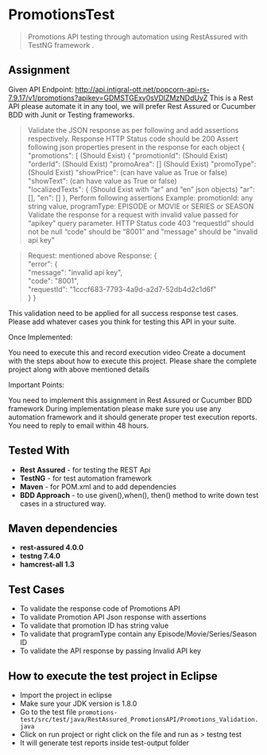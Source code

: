 # PromotionsTest

> Promotions API testing through automation using RestAssured with TestNG framework .

## <a id="assignment" style="color: black;">Assignment</a>

Given API Endpoint:
http://api.intigral-ott.net/popcorn-api-rs-7.9.17/v1/promotions?apikey=GDMSTGExy0sVDlZMzNDdUyZ
This is a Rest API please automate it in any tool, we will prefer Rest Assured or Cucumber BDD with Junit or Testing frameworks.

> Validate the JSON response as per following and add assertions respectively.
> Response HTTP Status code should be 200
> Assert following json properties present in the response for each object
> {
> "promotions": [ (Should Exist)
> {
> "promotionId": (Should Exist)
> "orderId": (Should Exist)
> "promoArea": [] (Should Exist)
> "promoType": (Should Exist)
> "showPrice": (can have value as True or false)
> "showText": (can have value as True or false)  
>  "localizedTexts": { (Should Exist with “ar” and “en” json objects)
> "ar":[],
> "en": []
> },
> Perform following assertions
> Example:
> promotionId: any string value,
> programType: EPISODE or MOVIE or SERIES or SEASON
> Validate the response for a request with invalid value passed for “apikey” query parameter.
> HTTP Status code 403
> “requestId” should not be null
> “code” should be “8001” and "message" should be "invalid api key"

> Request: mentioned above
> Response:
> {  
> "error":
> {  
> "message": "invalid api key",  
> "code": "8001",  
> "requestId": "1cccf683-7793-4a9d-a2d7-52db4d2c1d6f"  
> }
> }

This validation need to be applied for all success response test cases.
Please add whatever cases you think for testing this API in your suite.

Once Implemented:

You need to execute this and record execution video
Create a document with the steps about how to execute this project.
Please share the complete project along with above mentioned details

Important Points:

You need to implement this assignment in Rest Assured or Cucumber BDD framework
During implementation please make sure you use any automation framework and it should generate proper test execution reports.
You need to reply to email within 48 hours.

## <a id="tested-with" style="color: black;">Tested With</a>

- **Rest Assured** - for testing the REST Api
- **TestNG** - for test automation framework
- **Maven** - for POM.xml and to add dependencies
- **BDD Approach** - to use given(),when(), then() method to write down test cases in a structured way.

## <a id="maven-dependencies" style="color: black;">Maven dependencies</a>

- **rest-assured 4.0.0**
- **testng 7.4.0**
- **hamcrest-all 1.3**

## <a id="test-cases" style="color: black;">Test Cases</a>

- To validate the response code of Promotions API
- To validate Promotion API Json response with assertions
- To validate that promotion ID has string value
- To validate that programType contain any Episode/Movie/Series/Season ID
- To validate the API response by passing Invalid API key

## <a id="whats-not-included" style="color: black;">How to execute the test project in Eclipse</a>

- Import the project in eclipse
- Make sure your JDK version is 1.8.0
- Go to the test file
  `promotions-test/src/test/java/RestAssured_PromotionsAPI/Promotions_Validation.java`
- Click on run project or right click on the file and run as > testng test
- It will generate test reports inside test-output folder
